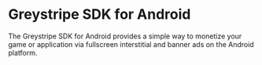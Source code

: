 Greystripe SDK for Android
===========

The Greystripe SDK for Android provides a simple way to monetize your game or application via fullscreen interstitial and banner ads on the Android platform.
